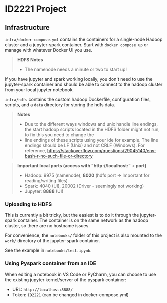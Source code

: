 # ID2221 Project

## Infrastructure
`infra/docker-compose.yml` contains the containers for a single-node Hadoop cluster and a jupyter-spark container.
Start with `docker compose up` or manage with whatever Docker UI you use.

> **HDFS Notes**
> - The namenode needs a minute or two to start up!
 
If you have jupyter and spark working locally, you don't need to use the jupyter-spark container and should be able to
connect to the hadoop cluster from your local jupyter notebook.

`infra/hdfs` contains the custom hadoop Dockerfile, configuration files, scripts, and a `data` directory for storing the hdfs data.

> **Notes**
> - Due to the different ways windows and unix handle line endings, the start hadoop scripts located in the HDFS folder might not run, to fix this you need to change the
> - line endings of these scripts using your ide for example. The line endings should be LF (Unix) and not CRLF (Windows). For reference, https://stackoverflow.com/questions/29045140/env-bash-r-no-such-file-or-directory

> **Important local ports (access with "http://localhost:" + port)**
> - Hadoop: 9975 (namenode), **8020** (hdfs port → Important for reading/writing files)
> - Spark: 4040 (UI), 20002 (Driver - seemingly not working)
> - Jupyter: **8888** (UI)

### Uploading to HDFS
This is currently a bit tricky, but the easiest is to do it through the jupyter-spark container.
The container is on the same network as the hadoop cluster, so there are no hostname issues.

For convenience, the `notebooks/` folder of this project is also mounted to the `work/` directory of the jupyter-spark container.

See the example in `notebooks/test.ipynb`.

### Using Pyspark container from an IDE
When editing a notebook in VS Code or PyCharm, you can choose to use the existing jupyter kernel/server of the pyspark container:
- URL: `http://localhost:8888/`
- Token: `ID2221` (can be changed in docker-compose.yml)